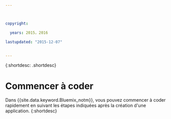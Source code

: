 ```yaml
---



copyright:

  years: 2015，2016

lastupdated: "2015-12-07"


---
```


{:shortdesc: .shortdesc}

# Commencer à coder


Dans {{site.data.keyword.Bluemix_notm}}, vous pouvez commencer à coder rapidement en suivant les étapes
indiquées après la création d'une application.
{:shortdesc}
